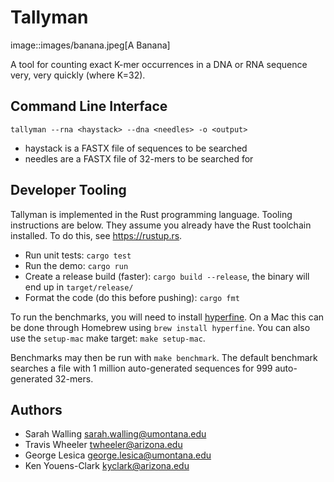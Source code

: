 
# Tallyman

image::images/banana.jpeg[A Banana]

A tool for counting exact K-mer occurrences in a DNA or RNA sequence very, very
quickly (where K=32).

## Command Line Interface

`tallyman --rna <haystack> --dna <needles> -o <output>` 

* haystack is a FASTX file of sequences to be searched 
* needles are a FASTX file of 32-mers to be searched for

## Developer Tooling

Tallyman is implemented in the Rust programming language.
Tooling instructions are below. 
They assume you already have the Rust toolchain installed. 
To do this, see <https://rustup.rs>.

* Run unit tests: `cargo test`
* Run the demo: `cargo run`
* Create a release build (faster): `cargo build --release`, the binary will end up in `target/release/`
* Format the code (do this before pushing): `cargo fmt`

To run the benchmarks, you will need to install [hyperfine](https://github.com/sharkdp/hyperfine). 
On a Mac this can be done through Homebrew using `brew install hyperfine`. 
You can also use the `setup-mac` make target: `make setup-mac`.

Benchmarks may then be run with `make benchmark`. 
The default benchmark searches a file with 1 million auto-generated sequences for 999 auto-generated 32-mers.

## Authors

* Sarah Walling <sarah.walling@umontana.edu>
* Travis Wheeler <twheeler@arizona.edu>
* George Lesica <george.lesica@umontana.edu>
* Ken Youens-Clark <kyclark@arizona.edu>
